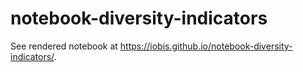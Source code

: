 # notebook-diversity-indicators

See rendered notebook at https://iobis.github.io/notebook-diversity-indicators/.
